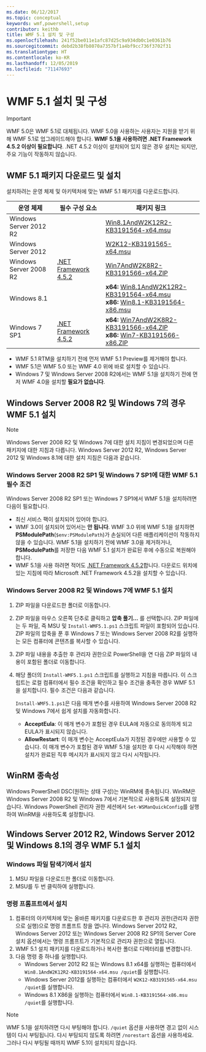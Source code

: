 ```yaml
---
ms.date: 06/12/2017
ms.topic: conceptual
keywords: wmf,powershell,setup
contributor: keithb
title: WMF 5.1 설치 및 구성
ms.openlocfilehash: 241f52be011e1afc87d25c9a934db0c1e0361b76
ms.sourcegitcommit: debd2b38fb8070a7357bf1a4bf9cc736f3702f31
ms.translationtype: HT
ms.contentlocale: ko-KR
ms.lasthandoff: 12/05/2019
ms.locfileid: "71147693"
---
```

# <a name="install-and-configure-wmf-51"></a>WMF 5.1 설치 및 구성

> [!IMPORTANT]
> WMF 5.0은 WMF 5.1로 대체됩니다. WMF 5.0을 사용하는 사용자는 지원을 받기 위해 WMF 5.1로 업그레이드해야 합니다.
> **WMF 5.1을 사용하려면 .NET Framework 4.5.2 이상이 필요합니다**. .NET 4.5.2 이상이 설치되어 있지 않은 경우 설치는 되지만, 주요 기능이 작동하지 않습니다.

## <a name="download-and-install-the-wmf-51-package"></a>WMF 5.1 패키지 다운로드 및 설치

설치하려는 운영 체제 및 아키텍처에 맞는 WMF 5.1 패키지를 다운로드합니다.

| 운영 체제       | 필수 구성 요소           | 패키지 링크                          |
|------------------------|-------------------------|----------------------------------------|
| Windows Server 2012 R2 |                         | [Win8.1AndW2K12R2-KB3191564-x64.msu][] |
| Windows Server 2012    |                         | [W2K12-KB3191565-x64.msu][]            |
| Windows Server 2008 R2 | [.NET Framework 4.5.2][]| [Win7AndW2K8R2-KB3191566-x64.ZIP][]    |
| Windows 8.1            |                         | **x64:** [Win8.1AndW2K12R2-KB3191564-x64.msu][]</br>**x86:** [Win8.1-KB3191564-x86.msu][] |
| Windows 7 SP1          | [.NET Framework 4.5.2][]| **x64:** [Win7AndW2K8R2-KB3191566-x64.ZIP][]</br>**x86:** [Win7-KB3191566-x86.ZIP][] |

[.NET Framework 4.5.2]: https://www.microsoft.com/download/details.aspx?id=42642
[W2K12-KB3191565-x64.msu]: https://go.microsoft.com/fwlink/?linkid=839513
[Win7-KB3191566-x86.ZIP]: https://go.microsoft.com/fwlink/?linkid=839522
[Win7AndW2K8R2-KB3191566-x64.ZIP]: https://go.microsoft.com/fwlink/?linkid=839523
[Win8.1-KB3191564-x86.msu]: https://go.microsoft.com/fwlink/?linkid=839521
[Win8.1AndW2K12R2-KB3191564-x64.msu]: https://go.microsoft.com/fwlink/?linkid=839516

- WMF 5.1 RTM을 설치하기 전에 먼저 WMF 5.1 Preview를 제거해야 합니다.
- WMF 5.1은 WMF 5.0 또는 WMF 4.0 위에 바로 설치할 수 있습니다.
- Windows 7 및 Windows Server 2008 R2에서는 WMF 5.1을 설치하기 전에 먼저 WMF 4.0을 설치할 **필요가 없습니다**.

## <a name="install-wmf-51-for-windows-server-2008-r2-and-windows-7"></a>Windows Server 2008 R2 및 Windows 7의 경우 WMF 5.1 설치

> [!NOTE]
> Windows Server 2008 R2 및 Windows 7에 대한 설치 지침이 변경되었으며 다른 패키지에 대한 지침과 다릅니다. Windows Server 2012 R2, Windows Server 2012 및 Windows 8.1에 대한 설치 지침은 다음과 같습니다.

### <a name="wmf-51-prerequisites-for-windows-server-2008-r2-sp1-and-windows-7-sp1"></a>Windows Server 2008 R2 SP1 및 Windows 7 SP1에 대한 WMF 5.1 필수 조건

Windows Server 2008 R2 SP1 또는 Windows 7 SP1에서 WMF 5.1을 설치하려면 다음이 필요합니다.

- 최신 서비스 팩이 설치되어 있어야 합니다.
- WMF 3.0이 설치되어 있어서는 **안 됩니다**. WMF 3.0 위에 WMF 5.1을 설치하면 **PSModulePath**(`$env:PSModulePath`)가 손실되어 다른 애플리케이션이 작동하지 않을 수 있습니다. WMF 5.1을 설치하기 전에 WMF 3.0을 제거하거나, **PSModulePath**를 저장한 다음 WMF 5.1 설치가 완료된 후에 수동으로 복원해야 합니다.
- WMF 5.1을 사용 하려면 적어도 [.NET Framework 4.5.2](https://www.microsoft.com/download/details.aspx?id=42642)합니다.
  다운로드 위치에 있는 지침에 따라 Microsoft .NET Framework 4.5.2을 설치할 수 있습니다.

### <a name="installing-wmf-51-on-windows-server-2008-r2-and-windows-7"></a>Windows Server 2008 R2 및 Windows 7에 WMF 5.1 설치

1. ZIP 파일을 다운로드한 폴더로 이동합니다.

2. ZIP 파일을 마우스 오른쪽 단추로 클릭하고 **압축 풀기...** 를 선택합니다. ZIP 파일에는 두 파일, 즉 MSU 및 `Install-WMF5.1.ps1` 스크립트 파일이 포함되어 있습니다. ZIP 파일의 압축을 푼 후 Windows 7 또는 Windows Server 2008 R2를 실행하는 모든 컴퓨터에 콘텐츠를 복사할 수 있습니다.

3. ZIP 파일 내용을 추출한 후 관리자 권한으로 PowerShell을 연 다음 ZIP 파일의 내용이 포함된 폴더로 이동합니다.

4. 해당 폴더의 `Install-WMF5.1.ps1` 스크립트를 실행하고 지침을 따릅니다. 이 스크립트는 로컬 컴퓨터에서 필수 조건을 확인하고 필수 조건을 충족한 경우 WMF 5.1을 설치합니다. 필수 조건은 다음과 같습니다.

   `Install-WMF5.1.ps1`은 다음 매개 변수를 사용하여 Windows Server 2008 R2 및 Windows 7에서 쉽게 설치를 자동화합니다.

   - **AcceptEula**: 이 매개 변수가 포함된 경우 EULA에 자동으로 동의하게 되고 EULA가 표시되지 않습니다.
   - **AllowRestart**: 이 매개 변수는 AcceptEula가 지정된 경우에만 사용할 수 있습니다. 이 매개 변수가 포함된 경우 WMF 5.1을 설치한 후 다시 시작해야 하면 설치가 완료된 직후 메시지가 표시되지 않고 다시 시작됩니다.

## <a name="winrm-dependency"></a>WinRM 종속성

Windows PowerShell DSC(원하는 상태 구성)는 WinRM에 종속됩니다. WinRM은 Windows Server 2008 R2 및 Windows 7에서 기본적으로 사용하도록 설정되지 않습니다. Windows PowerShell 관리자 권한 세션에서 `Set-WSManQuickConfig`를 실행하여 WinRM을 사용하도록 설정합니다.

## <a name="install-wmf-51-for-windows-server-2012-r2-windows-server-2012-and-windows-81"></a>Windows Server 2012 R2, Windows Server 2012 및 Windows 8.1의 경우 WMF 5.1 설치

### <a name="install-from-windows-file-explorer"></a>Windows 파일 탐색기에서 설치

1. MSU 파일을 다운로드한 폴더로 이동합니다.
2. MSU를 두 번 클릭하여 실행합니다.

### <a name="installing-from-the-command-prompt"></a>명령 프롬프트에서 설치

1. 컴퓨터의 아키텍처에 맞는 올바른 패키지를 다운로드한 후 관리자 권한(관리자 권한으로 실행)으로 명령 프롬프트 창을 엽니다. Windows Server 2012 R2, Windows Server 2012 또는 Windows Server 2008 R2 SP1의 Server Core 설치 옵션에서는 명령 프롬프트가 기본적으로 관리자 권한으로 열립니다.
2. WMF 5.1 설치 패키지를 다운로드하거나 복사한 폴더로 디렉터리를 변경합니다.
3. 다음 명령 중 하나를 실행합니다.
   - Windows Server 2012 R2 또는 Windows 8.1 x64를 실행하는 컴퓨터에서 `Win8.1AndW2K12R2-KB3191564-x64.msu /quiet`를 실행합니다.
   - Windows Server 2012를 실행하는 컴퓨터에서 `W2K12-KB3191565-x64.msu /quiet`를 실행합니다.
   - Windows 8.1 X86을 실행하는 컴퓨터에서 `Win8.1-KB3191564-x86.msu /quiet`를 실행합니다.

> [!NOTE]
> WMF 5.1을 설치하려면 다시 부팅해야 합니다. `/quiet` 옵션을 사용하면 경고 없이 시스템이 다시 부팅됩니다. 다시 부팅되지 않도록 하려면 `/norestart` 옵션을 사용하세요. 그러나 다시 부팅될 때까지 WMF 5.1이 설치되지 않습니다.
